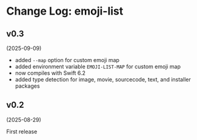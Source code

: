 #  Change Log: emoji-list

## v0.3
(2025-09-09)

- added `--map` option for custom emoji map
- added environment variable `EMOJI-LIST-MAP` for custom emoji map
- now compiles with Swift 6.2
- added type detection for image, movie, sourcecode, text, and installer packages

## v0.2
(2025-08-29)

First release

